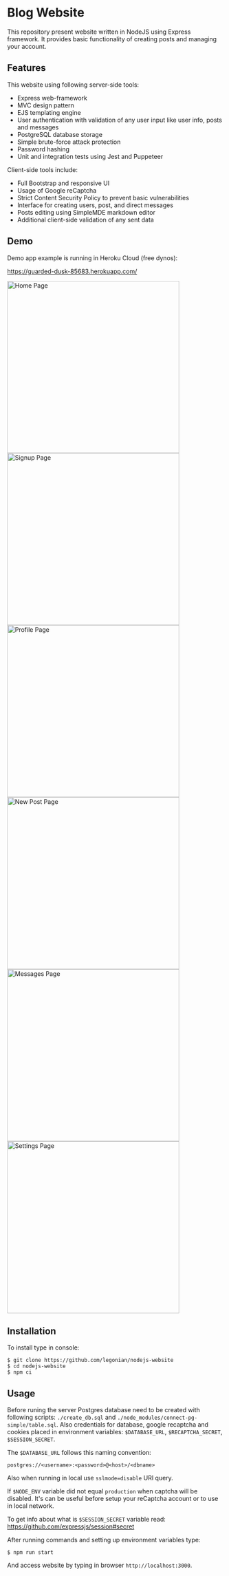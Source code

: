 # Blog Website

This repository present website written in NodeJS using Express framework.
It provides basic functionality of creating posts and managing your account.

## Features

This website using following server-side tools:
+ Express web-framework
+ MVC design pattern
+ EJS templating engine
+ User authentication with validation of any user input like user info, posts and messages
+ PostgreSQL database storage
+ Simple brute-force attack protection
+ Password hashing
+ Unit and integration tests using Jest and Puppeteer

Client-side tools include:
+ Full Bootstrap and responsive UI
+ Usage of Google reCaptcha
+ Strict Content Security Policy to prevent basic vulnerabilities
+ Interface for creating users, post, and direct messages
+ Posts editing using SimpleMDE markdown editor
+ Additional client-side validation of any sent data

## Demo
Demo app example is running in Heroku Cloud (free dynos):

https://guarded-dusk-85683.herokuapp.com/

<img align="left" width="400" alt="Home Page" src="https://github.com/legonian/nodejs-website/raw/master/public/images/example-pages-440x850/home-page.png">
<img width="400" alt="Signup Page" src="https://github.com/legonian/nodejs-website/raw/master/public/images/example-pages-440x850/signup.png">

<img align="left" width="400" alt="Profile Page" src="https://github.com/legonian/nodejs-website/raw/master/public/images/example-pages-440x850/profile.png">
<img width="400" alt="New Post Page" src="https://github.com/legonian/nodejs-website/raw/master/public/images/example-pages-440x850/new-post.png">

<img align="left" width="400" alt="Messages Page" src="https://github.com/legonian/nodejs-website/raw/master/public/images/example-pages-440x850/messages.png">
<img width="400" alt="Settings Page" src="https://github.com/legonian/nodejs-website/raw/master/public/images/example-pages-440x850/settings.png">

## Installation

To install type in console:

```
$ git clone https://github.com/legonian/nodejs-website
$ cd nodejs-website
$ npm ci
```

## Usage

Before runing the server Postgres database need to be created with following
scripts: ``./create_db.sql`` and ``./node_modules/connect-pg-simple/table.sql``.
Also credentials for database, google recaptcha and cookies placed in
environment variables: ``$DATABASE_URL``, ``$RECAPTCHA_SECRET``,
``$SESSION_SECRET``.

The ``$DATABASE_URL`` follows this naming convention:

```
postgres://<username>:<password>@<host>/<dbname>
```

Also when running in local use ``sslmode=disable`` URI query.

If ``$NODE_ENV`` variable did not equal ``production``
when captcha will be disabled. It's can be useful before setup your reCaptcha
account or to use in local network.

To get info about what is ``$SESSION_SECRET`` variable read:
https://github.com/expressjs/session#secret

After running commands and setting up environment variables type:

```
$ npm run start
```

And access website by typing in browser ``http://localhost:3000``.
